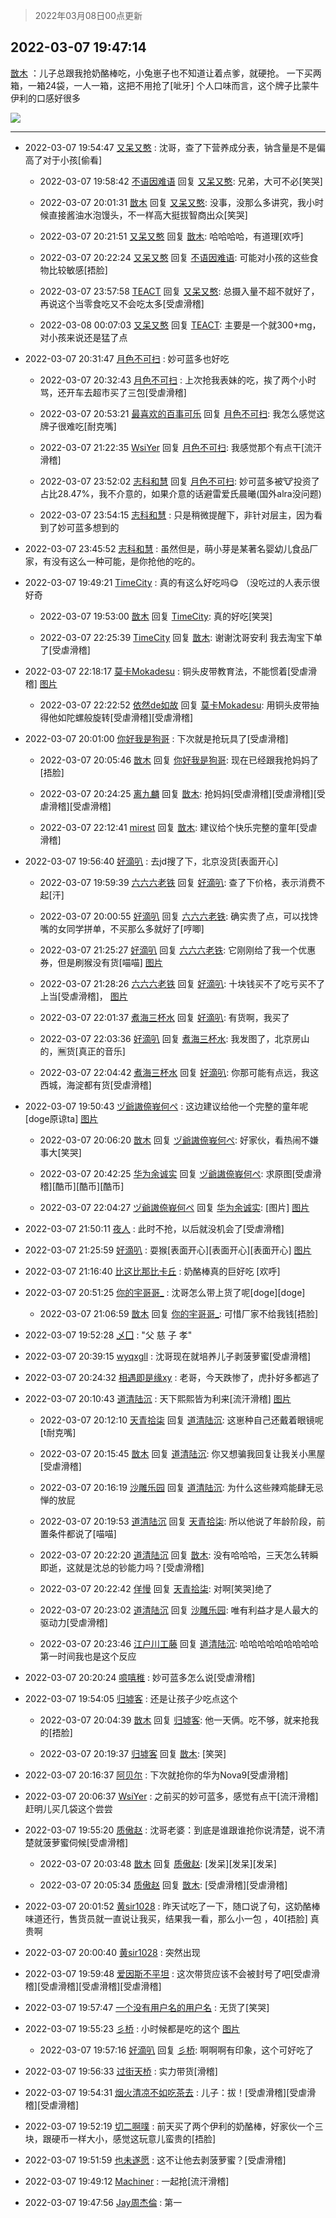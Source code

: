 > 2022年03月08日00点更新
<link rel="stylesheet" href="https://cdn.jsdelivr.net/gh/taotie6/sampleJSON@main/css/photo_show.css">
<meta name="referrer" content="no-referrer" />


 ## 2022-03-07 19:47:14 

 [㪚木](https://www.coolapk.com/feed/34074714?shareKey=YjkwZmRmY2RhZGVmNjIyNWY1YWI~) ：儿子总跟我抢奶酪棒吃，小兔崽子也不知道让着点爹，就硬抢。
一下买两箱，一箱24袋，一人一箱，这把不用抢了[呲牙]
个人口味而言，这个牌子比蒙牛伊利的口感好很多 

<div class="album">
<img class="img-item" src="http://image.coolapk.com/feed/2022/0307/19/1081091_6126dbc6_3634_0956_739@2494x3325.jpeg" />
</div>

 ------- 

- 2022-03-07 19:54:47 [又呆又憨](uid=3052954) : 沈哥，查了下营养成分表，钠含量是不是偏高了对于小孩[偷看] 

    - 2022-03-07 19:58:42 [不语因难语](uid=3473818) 回复 [又呆又憨](uid=3052954): 兄弟，大可不必[笑哭] 

    - 2022-03-07 20:01:31 [㪚木](uid=1081091) 回复 [又呆又憨](uid=3052954): 没事，没那么多讲究，我小时候直接酱油水泡馒头，不一样高大挺拔智商出众[笑哭] 

    - 2022-03-07 20:21:51 [又呆又憨](uid=3052954) 回复 [㪚木](uid=1081091): 哈哈哈哈，有道理[欢呼] 

    - 2022-03-07 20:22:24 [又呆又憨](uid=3052954) 回复 [不语因难语](uid=3473818): 可能对小孩的这些食物比较敏感[捂脸] 

    - 2022-03-07 23:57:58 [TEACT](uid=1436689) 回复 [又呆又憨](uid=3052954): 总摄入量不超不就好了，再说这个当零食吃又不会吃太多[受虐滑稽] 

    - 2022-03-08 00:07:03 [又呆又憨](uid=3052954) 回复 [TEACT](uid=1436689): 主要是一个就300+mg，对小孩来说还是猛了点 

- 2022-03-07 20:31:47 [月色不可扫](uid=3639201) : 妙可蓝多也好吃 

    - 2022-03-07 20:32:43 [月色不可扫](uid=3639201) : 上次抢我表妹的吃，挨了两个小时骂，还开车去超市买了三包[受虐滑稽] 

    - 2022-03-07 20:53:21 [最喜欢的百事可乐](uid=2189632) 回复 [月色不可扫](uid=3639201): 我怎么感觉这牌子很难吃[耐克嘴] 

    - 2022-03-07 21:22:35 [WsiYer](uid=3832235) 回复 [月色不可扫](uid=3639201): 我感觉那个有点干[流汗滑稽] 

    - 2022-03-07 23:52:02 [志科和慧](uid=1503956) 回复 [月色不可扫](uid=3639201): 妙可蓝多被🐮投资了占比28.47%，我不介意的，如果介意的话避雷爱氏晨曦(国外alra没问题) 

    - 2022-03-07 23:54:15 [志科和慧](uid=1503956) : 只是稍微提醒下，非针对层主，因为看到了妙可蓝多想到的 

- 2022-03-07 23:45:52 [志科和慧](uid=1503956) : 虽然但是，萌小芽是某著名婴幼儿食品厂家，有没有这么一种可能，是你抢他的吃的。 

- 2022-03-07 19:49:21 [TimeCity](uid=2274740) : 真的有这么好吃吗😋  （没吃过的人表示很好奇 

    - 2022-03-07 19:53:00 [㪚木](uid=1081091) 回复 [TimeCity](uid=2274740): 真的好吃[笑哭] 

    - 2022-03-07 22:25:39 [TimeCity](uid=2274740) 回复 [㪚木](uid=1081091): 谢谢沈哥安利  我去淘宝下单了[受虐滑稽] 

- 2022-03-07 22:18:17 [莫卡Mokadesu](uid=2994655) : 铜头皮带教育法，不能惯着[受虐滑稽] [图片](http://image.coolapk.com/feed/2022/0307/22/2994655_c2c95a14_2695_908_23@1080x2340.jpeg)

    - 2022-03-07 22:22:52 [依然de如故](uid=10194378) 回复 [莫卡Mokadesu](uid=2994655): 用铜头皮带抽得他如陀螺般旋转[受虐滑稽][受虐滑稽] 

- 2022-03-07 20:01:00 [你好我是狗哥](uid=2938911) : 下次就是抢玩具了[受虐滑稽] 

    - 2022-03-07 20:05:46 [㪚木](uid=1081091) 回复 [你好我是狗哥](uid=2938911): 现在已经跟我抢妈妈了[捂脸] 

    - 2022-03-07 20:24:25 [离九麟](uid=2403533) 回复 [㪚木](uid=1081091): 抢妈妈[受虐滑稽][受虐滑稽][受虐滑稽][受虐滑稽] 

    - 2022-03-07 22:12:41 [mirest](uid=3278683) 回复 [㪚木](uid=1081091): 建议给个快乐完整的童年[受虐滑稽] 

- 2022-03-07 19:56:40 [好滴叭](uid=5526219) : 去jd搜了下，北京没货[表面开心] 

    - 2022-03-07 19:59:39 [六六六老铁](uid=1165265) 回复 [好滴叭](uid=5526219): 查了下价格，表示消费不起[汗] 

    - 2022-03-07 20:00:55 [好滴叭](uid=5526219) 回复 [六六六老铁](uid=1165265): 确实贵了点，可以找馋嘴的女同学拼单，不买那么多就好了[哼唧] 

    - 2022-03-07 21:25:27 [好滴叭](uid=5526219) 回复 [六六六老铁](uid=1165265): 它刚刚给了我一个优惠券，但是刷猴没有货[喵喵] [图片](http://image.coolapk.com/feed/2022/0307/21/5526219_0f90661c_9526_4679_407@1176x2400.jpeg)

    - 2022-03-07 21:28:26 [六六六老铁](uid=1165265) 回复 [好滴叭](uid=5526219): 十块钱买不了吃亏买不了上当[受虐滑稽]， [图片](http://image.coolapk.com/feed/2022/0307/21/1165265_2acaedc6_9705_3706_218@1078x457.jpeg)

    - 2022-03-07 22:01:37 [煮海三杯水](uid=695018) 回复 [好滴叭](uid=5526219): 有货啊，我买了 

    - 2022-03-07 22:03:36 [好滴叭](uid=5526219) 回复 [煮海三杯水](uid=695018): 我发图了，北京房山的，🈚货[真正的音乐] 

    - 2022-03-07 22:04:42 [煮海三杯水](uid=695018) 回复 [好滴叭](uid=5526219): 你那可能有点远，我这西城，海淀都有货[受虐滑稽] 

- 2022-03-07 19:50:43 [ヅ爺謸倷峩何ぺ](uid=11968954) : 这边建议给他一个完整的童年呢[doge原谅ta] [图片](http://image.coolapk.com/feed/2022/0307/19/11968954_0e027c3f_3842_7446_481@540x540.jpeg)

    - 2022-03-07 20:06:20 [㪚木](uid=1081091) 回复 [ヅ爺謸倷峩何ぺ](uid=11968954): 好家伙，看热闹不嫌事大[笑哭] 

    - 2022-03-07 20:42:25 [华为余诚实](uid=1792952) 回复 [ヅ爺謸倷峩何ぺ](uid=11968954): 求原图[受虐滑稽][酷币][酷币][酷币] 

    - 2022-03-07 22:04:27 [ヅ爺謸倷峩何ぺ](uid=11968954) 回复 [华为余诚实](uid=1792952): [图片] [图片](http://image.coolapk.com/feed/2022/0307/22/11968954_0e027c3f_1861_5825_223@540x540.jpeg)

- 2022-03-07 21:50:11 [夜人](uid=561987) : 此时不抢，以后就没机会了[受虐滑稽] 

- 2022-03-07 21:25:59 [好滴叭](uid=5526219) : 耍猴[表面开心][表面开心][表面开心] [图片](http://image.coolapk.com/feed/2022/0307/21/5526219_0f90661c_9526_4679_407@1176x2400.jpeg)

- 2022-03-07 21:16:40 [比这比那比卡丘](uid=6876556) : 奶酪棒真的巨好吃 [欢呼] 

- 2022-03-07 20:51:25 [你的宇哥哥_](uid=1469493) : 沈哥怎么带上货了呢[doge][doge] 

    - 2022-03-07 21:06:59 [㪚木](uid=1081091) 回复 [你的宇哥哥_](uid=1469493): 可惜厂家不给我钱[捂脸] 

- 2022-03-07 19:52:28 [乄囗](uid=759206) : &quot;父 慈 子 孝&quot; 

- 2022-03-07 20:39:15 [wyqxgll](uid=19029107) : 沈哥现在就培养儿子剥菠萝蜜[受虐滑稽] 

- 2022-03-07 20:24:32 [相遇即是缘xy](uid=3570688) : 老哥，今天跌惨了，虎扑好多都逃了 

- 2022-03-07 20:10:43 [道清陆沉](uid=889471) : 天下熙熙皆为利来[流汗滑稽] [图片](http://image.coolapk.com/feed/2022/0307/20/889471_5e86d98c_5042_4711_507@1080x1653.jpeg)

    - 2022-03-07 20:12:10 [天青拾柒](uid=2874164) 回复 [道清陆沉](uid=889471): 这崽种自己还戴着眼镜呢[t耐克嘴] 

    - 2022-03-07 20:15:45 [㪚木](uid=1081091) 回复 [道清陆沉](uid=889471): 你又想骗我回复让我关小黑屋[受虐滑稽] 

    - 2022-03-07 20:16:19 [沙雕乐园](uid=2447129) 回复 [道清陆沉](uid=889471): 为什么这些辣鸡能肆无忌惮的放屁 

    - 2022-03-07 20:19:53 [道清陆沉](uid=889471) 回复 [天青拾柒](uid=2874164): 所以他说了年龄阶段，前置条件都说了[喵喵] 

    - 2022-03-07 20:22:20 [道清陆沉](uid=889471) 回复 [㪚木](uid=1081091): 没有哈哈哈，三天怎么转瞬即逝，这就是沈总的钞能力吗？[受虐滑稽] 

    - 2022-03-07 20:22:42 [佯慢](uid=888105) 回复 [天青拾柒](uid=2874164): 对啊[笑哭]绝了 

    - 2022-03-07 20:23:02 [道清陆沉](uid=889471) 回复 [沙雕乐园](uid=2447129): 唯有利益才是人最大的驱动力[受虐滑稽] 

    - 2022-03-07 20:23:46 [江户川工藤](uid=708569) 回复 [道清陆沉](uid=889471): 哈哈哈哈哈哈哈哈哈第一时间我也是这个反应 

- 2022-03-07 20:20:24 [噫嘻稚](uid=3140341) : 妙可蓝多怎么说[受虐滑稽] 

- 2022-03-07 19:54:05 [归墟客](uid=3287587) : 还是让孩子少吃点这个 

    - 2022-03-07 20:04:39 [㪚木](uid=1081091) 回复 [归墟客](uid=3287587): 他一天俩。吃不够，就来抢我的[捂脸] 

    - 2022-03-07 20:19:37 [归墟客](uid=3287587) 回复 [㪚木](uid=1081091): [笑哭] 

- 2022-03-07 20:16:37 [阿贝尔](uid=717920) : 下次就抢你的华为Nova9[受虐滑稽] 

- 2022-03-07 20:06:37 [WsiYer](uid=3832235) : 之前买的妙可蓝多，感觉有点干[流汗滑稽]
赶明儿买几袋这个尝尝 

- 2022-03-07 19:55:20 [质傲赵](uid=1566723) : 沈哥老婆：到底是谁跟谁抢你说清楚，说不清楚就菠萝蜜伺候[受虐滑稽] 

    - 2022-03-07 20:03:48 [㪚木](uid=1081091) 回复 [质傲赵](uid=1566723): [发呆][发呆][发呆] 

    - 2022-03-07 20:05:34 [质傲赵](uid=1566723) 回复 [㪚木](uid=1081091): [受虐滑稽][受虐滑稽] 

- 2022-03-07 20:01:52 [黄sir1028](uid=905870) : 昨天试吃了一下，随口说了句，这奶酪棒味道还行，售货员就一直说让我买，结果我一看，那么小一包 ，40[捂脸]
真贵啊 

- 2022-03-07 20:00:40 [黄sir1028](uid=905870) : 突然出现 

- 2022-03-07 19:59:48 [爱因斯不平坦](uid=834251) : 这次带货应该不会被封号了吧[受虐滑稽][受虐滑稽][受虐滑稽][受虐滑稽] 

- 2022-03-07 19:57:47 [一个没有用户名的用户名](uid=1314924) : 无货了[笑哭] 

- 2022-03-07 19:55:23 [彡桥](uid=3740933) : 小时候都是吃的这个 [图片](http://image.coolapk.com/feed/2022/0307/19/3740933_57ae332b_4121_7525_344@1208x630.jpeg)

    - 2022-03-07 19:57:16 [好滴叭](uid=5526219) 回复 [彡桥](uid=3740933): 啊啊啊有印象，这个可好吃了 

- 2022-03-07 19:56:33 [过街天桥](uid=671299) : 实力带货[滑稽] 

- 2022-03-07 19:54:31 [烟火清凉不如吃茶去](uid=4279524) : 儿子：拔！[受虐滑稽][受虐滑稽][受虐滑稽] 

- 2022-03-07 19:52:19 [切二啊噗](uid=2920558) : 前天买了两个伊利的奶酪棒，好家伙一个三块，跟硬币一样大小，感觉这玩意儿蛮贵的[捂脸] 

- 2022-03-07 19:51:59 [也未遂愿](uid=3056500) : 这不让他去剥菠萝蜜？[受虐滑稽] 

- 2022-03-07 19:49:12 [Machiner](uid=3114536) : 一起抢[流汗滑稽] 

- 2022-03-07 19:47:56 [Jay周杰倫](uid=1010273) : 第一 

